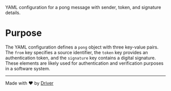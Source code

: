 <!--------------------------------------------------------------------------------->
<!-- IMPORTANT: This file is auto-generated by Driver (https://driver.ai). -------->
<!-- Manual edits may be overwritten on future commits. --------------------------->
<!--------------------------------------------------------------------------------->

YAML configuration for a pong message with sender, token, and signature details.

# Purpose
The YAML configuration defines a `pong` object with three key-value pairs. The `from` key specifies a source identifier, the `token` key provides an authentication token, and the `signature` key contains a digital signature. These elements are likely used for authentication and verification purposes in a software system.

---
Made with ❤️ by [Driver](https://www.driver.ai/)